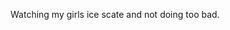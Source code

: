 <!--
id: 440942463
link: http://kevinisom.info/post/440942463/watching-my-girls-ice-scate-and-not-doing-too-bad
slug: watching-my-girls-ice-scate-and-not-doing-too-bad
date: Thu Mar 11 2010 22:59:07 GMT+1300 (NZDT)
raw: {"blog_name":"kevinisom","id":440942463,"post_url":"http://kevinisom.info/post/440942463/watching-my-girls-ice-scate-and-not-doing-too-bad","slug":"watching-my-girls-ice-scate-and-not-doing-too-bad","type":"text","date":"2010-03-11 09:59:07 GMT","timestamp":1268301547,"state":"published","format":"html","reblog_key":"O9CE5Og6","tags":[],"short_url":"http://tmblr.co/Zw68YyQI3z-","highlighted":[],"feed_item":"http://twitter.com/kev_nz/statuses/10310581909","from_feed_id":"650289","note_count":0,"title":null,"body":"<p>Watching my girls ice scate and not doing too bad.</p>"}
publish: 2010-03-011
tags: 
title: null
-->


Watching my girls ice scate and not doing too bad.


